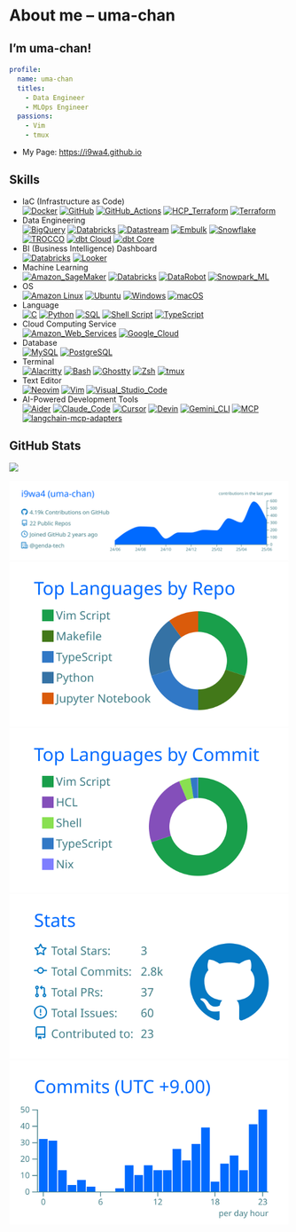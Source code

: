 # About me – uma-chan


## I’m uma-chan!

``` yaml
profile:
  name: uma-chan
  titles:
    - Data Engineer
    - MLOps Engineer
  passions:
    - Vim
    - tmux
```

- My Page: <https://i9wa4.github.io>

## Skills

<!-- <https://simpleicons.org> -->

- IaC (Infrastructure as Code)<br>
  [![Docker](https://img.shields.io/badge/Docker-1488C6.svg?logo=docker&logoColor=white)](https://shields.io)
  [![GitHub](https://img.shields.io/badge/GitHub-181717.svg?logo=github&logoColor=white)](https://shields.io)
  [![GitHub_Actions](https://img.shields.io/badge/GitHub_Actions-2088FF.svg?logo=githubactions&logoColor=white)](https://shields.io)
  [![HCP_Terraform](https://img.shields.io/badge/HCP_Terraform-844FBA.svg?logo=terraform&logoColor=white)](https://shields.io)
  [![Terraform](https://img.shields.io/badge/Terraform-844FBA.svg?logo=terraform&logoColor=white)](https://shields.io)
- Data Engineering<br>
  [![BigQuery](https://img.shields.io/badge/BigQuery-669DF6.svg?logo=googlebigquery&logoColor=white)](https://shields.io)
  [![Databricks](https://img.shields.io/badge/Databricks-FF3621.svg?logo=databricks&logoColor=white)](https://shields.io)
  [![Datastream](https://img.shields.io/badge/Datastream-185ABC.svg?logo=googlecloud&logoColor=white)](https://shields.io)
  [![Embulk](https://img.shields.io/badge/Embulk-EF4319.svg?logoColor=white)](https://shields.io)
  [![Snowflake](https://img.shields.io/badge/Snowflake-29B5E8.svg?logo=snowflake&logoColor=white)](https://shields.io)
  [![TROCCO](https://img.shields.io/badge/TROCCO-808080.svg?logoColor=white)](https://shields.io)
  [![dbt
  Cloud](https://img.shields.io/badge/dbt_Cloud-FF694B.svg?logo=dbt&logoColor=white)](https://shields.io)
  [![dbt
  Core](https://img.shields.io/badge/dbt_Core-FF694B.svg?logo=dbt&logoColor=white)](https://shields.io)
- BI (Business Intelligence) Dashboard<br>
  [![Databricks](https://img.shields.io/badge/Databricks-FF3621.svg?logo=databricks&logoColor=white)](https://shields.io)
  [![Looker](https://img.shields.io/badge/Looker-4285F4?logo=looker&logoColor=white.png)](https://shields.io)
- Machine Learning<br>
  [![Amazon_SageMaker](https://img.shields.io/badge/Amazon_SageMaker-2D8F7A.svg?logo=amazonwebservices&logoColor=white)](https://shields.io)
  [![Databricks](https://img.shields.io/badge/Databricks-FF3621.svg?logo=databricks&logoColor=white)](https://shields.io)
  [![DataRobot](https://img.shields.io/badge/DataRobot-00B2FF.svg?logoColor=white)](https://shields.io)
  [![Snowpark_ML](https://img.shields.io/badge/Snowpark_ML-29B5E8.svg?logo=snowflake&logoColor=white)](https://shields.io)
- OS<br> [![Amazon
  Linux](https://img.shields.io/badge/Amazon_Linux-232F3E.svg?logo=amazonwebservices&logoColor=white)](https://shields.io)
  [![Ubuntu](https://img.shields.io/badge/Ubuntu-E95420.svg?logo=ubuntu&logoColor=white)](https://shields.io)
  [![Windows](https://img.shields.io/badge/Windows-808080.svg?logoColor=white)](https://shields.io)
  [![macOS](https://img.shields.io/badge/macOS-000000.svg?logo=apple&logoColor=white)](https://shields.io)
- Language<br>
  [![C](https://img.shields.io/badge/C-A8B9CC.svg?logo=c&logoColor=white)](https://shields.io)
  [![Python](https://img.shields.io/badge/Python-3776AB.svg?logo=python&logoColor=white)](https://shields.io)
  [![SQL](https://img.shields.io/badge/SQL-808080.svg?logoColor=white)](https://shields.io)
  [![Shell
  Script](https://img.shields.io/badge/Shell_Script-808080.svg?logoColor=white)](https://shields.io)
  [![TypeScript](https://img.shields.io/badge/TypeScript-3178C6.svg?logo=typescript&logoColor=white)](https://shields.io)
- Cloud Computing Service<br>
  [![Amazon_Web_Services](https://img.shields.io/badge/Amazon_Web_Services-232F3E.svg?logo=amazonwebservices&logoColor=white)](https://shields.io)
  [![Google_Cloud](https://img.shields.io/badge/Google_Cloud-4285F4.svg?logo=googlecloud&logoColor=white)](https://shields.io)
- Database<br>
  [![MySQL](https://img.shields.io/badge/MySQL-4479A1.svg?logo=mysql&logoColor=white)](https://shields.io)
  [![PostgreSQL](https://img.shields.io/badge/PostgreSQL-4169E1.svg?logo=postgresql&logoColor=white)](https://shields.io)
- Terminal<br>
  [![Alacritty](https://img.shields.io/badge/Alacritty-F46D01.svg?logo=alacritty&logoColor=white)](https://shields.io)
  [![Bash](https://img.shields.io/badge/Bash-4EAA25?logo=gnubash&logoColor=white.png)](https://shields.io)
  [![Ghostty](https://img.shields.io/badge/Ghostty-808080.svg?logoColor=white)](https://shields.io)
  [![Zsh](https://img.shields.io/badge/Zsh-F15A24.svg?logo=zsh&logoColor=white)](https://shields.io)
  [![tmux](https://img.shields.io/badge/tmux-1BB91F.svg?logo=tmux&logoColor=white)](https://shields.io)
- Text Editor<br>
  [![Neovim](https://img.shields.io/badge/Neovim-57A143.svg?logo=neovim&logoColor=white)](https://shields.io)
  [![Vim](https://img.shields.io/badge/Vim-019733.svg?logo=vim&logoColor=white)](https://shields.io)
  [![Visual_Studio_Code](https://img.shields.io/badge/Visual_Studio_Code-0098FF.svg?logoColor=white)](https://shields.io)
- AI-Powered Development Tools<br>
  [![Aider](https://img.shields.io/badge/Aider-808080.svg?logoColor=white)](https://shields.io)
  [![Claude_Code](https://img.shields.io/badge/Claude_Code-D97757.svg?logo=claude&logoColor=white)](https://shields.io)
  [![Cursor](https://img.shields.io/badge/Cursor-808080.svg?logoColor=white)](https://shields.io)
  [![Devin](https://img.shields.io/badge/Devin-808080.svg?logoColor=white)](https://shields.io)
  [![Gemini_CLI](https://img.shields.io/badge/Gemini_CLI-8E75B2.svg?logo=googlegemini&logoColor=white)](https://shields.io)
  [![MCP](https://img.shields.io/badge/MCP-808080.svg?logoColor=white)](https://shields.io)
  [![langchain-mcp-adapters](https://img.shields.io/badge/langchain_mcp_adapters-808080.svg?logoColor=white)](https://shields.io)

## GitHub Stats

<div align="left">

<a href="https://github.com/antonkomarev/github-profile-views-counter">
<img src="https://komarev.com/ghpvc/?username=i9wa4&label=GitHub_Profile_Views"/>
</a>

</div>

<!-- <div align="left">                                                                                                                                                                      -->

<!--   <a href="https://github.com/anuraghazra/github-readme-stats">                                                                                                                         -->

<!--     <img src="https://github-readme-stats.vercel.app/api?username=i9wa4&include_all_commits=true&hide_border=true&theme=transparent&hide=contribs&show_icons=true&number_format=long"/> -->

<!--   </a>                                                                                                                                                                                  -->

<!-- </div>                                                                                                                                                                                  -->

<!-- <div align="left">                                                                                                                                                                                                     -->

<!--   <a href="https://github.com/anuraghazra/github-readme-stats">                                                                                                                                                        -->

<!--     <img src="https://github-readme-stats.vercel.app/api/top-langs/?username=i9wa4&include_all_commits=true&hide_border=true&theme=transparent&layout=normal&langs_count=10&hide=HTML,JavaScript,Jupyter%20Notebook"/> -->

<!--   </a>                                                                                                                                                                                                                 -->

<!-- </div>                                                                                                                                                                                                                 -->

[![](https://raw.githubusercontent.com/i9wa4/github-profile-summary-cards/main/profile-summary-card-output/transparent/0-profile-details.svg)](https://github.com/vn7n24fzkq/github-profile-summary-cards)
[![](https://raw.githubusercontent.com/i9wa4/github-profile-summary-cards/main/profile-summary-card-output/transparent/1-repos-per-language.svg)](https://github.com/vn7n24fzkq/github-profile-summary-cards)
[![](https://raw.githubusercontent.com/i9wa4/github-profile-summary-cards/main/profile-summary-card-output/transparent/2-most-commit-language.svg)](https://github.com/vn7n24fzkq/github-profile-summary-cards)
[![](https://raw.githubusercontent.com/i9wa4/github-profile-summary-cards/main/profile-summary-card-output/transparent/3-stats.svg)](https://github.com/vn7n24fzkq/github-profile-summary-cards)
[![](https://raw.githubusercontent.com/i9wa4/github-profile-summary-cards/main/profile-summary-card-output/transparent/4-productive-time.svg)](https://github.com/vn7n24fzkq/github-profile-summary-cards)
